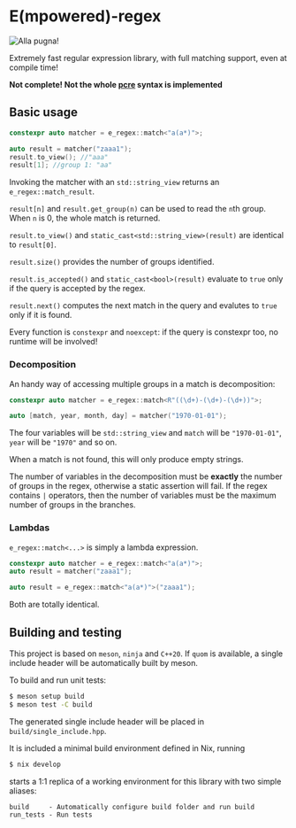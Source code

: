 # E(mpowered)-regex

![Alla pugna!](https://img.shields.io/badge/ALLA-PUGNA-F70808?style=for-the-badge)

Extremely fast regular expression library, with full matching support, even at compile time!

**Not complete! Not the whole [pcre](https://www.pcre.org/current/doc/html/pcre2syntax.html) syntax is implemented**

## Basic usage

```cpp
constexpr auto matcher = e_regex::match<"a(a*)">;

auto result = matcher("zaaa1");
result.to_view(); //"aaa"
result[1]; //group 1: "aa"
```

Invoking the matcher with an `std::string_view` returns an `e_regex::match_result`.

`result[n]` and `result.get_group(n)` can be used to read the `n`th group. When `n` is 0, the whole match is returned.

`result.to_view()` and `static_cast<std::string_view>(result)` are identical to `result[0]`.

`result.size()` provides the number of groups identified.

`result.is_accepted()` and `static_cast<bool>(result)` evaluate to `true` only if the query is accepted by the regex.

`result.next()` computes the next match in the query and evalutes to `true` only if it is found.

Every function is `constexpr` and `noexcept`: if the query is constexpr too, no runtime will be involved!

### Decomposition

An handy way of accessing multiple groups in a match is decomposition:

```cpp
constexpr auto matcher = e_regex::match<R"((\d+)-(\d+)-(\d+))">;

auto [match, year, month, day] = matcher("1970-01-01");
```

The four variables will be `std::string_view` and `match` will be `"1970-01-01"`, `year` will be `"1970"` and so on.

When a match is not found, this will only produce empty strings.

The number of variables in the decomposition must be **exactly** the number of groups in the regex, otherwise a static assertion will fail. If the regex contains `|` operators, then the number of variables must be the maximum number of groups in the branches.

### Lambdas

`e_regex::match<...>` is simply a lambda expression.

```cpp
constexpr auto matcher = e_regex::match<"a(a*)">;
auto result = matcher("zaaa1");

auto result = e_regex::match<"a(a*)">("zaaa1");
```

Both are totally identical.

## Building and testing

This project is based on `meson`, `ninja` and `C++20`. If `quom` is available, a single include header will be automatically built by meson.

To build and run unit tests:
```bash
$ meson setup build
$ meson test -C build
```

The generated single include header will be placed in `build/single_include.hpp`.

It is included a minimal build environment defined in Nix, running
```bash
$ nix develop
```

starts a 1:1 replica of a working environment for this library with two simple aliases:

```
build     - Automatically configure build folder and run build
run_tests - Run tests
```
